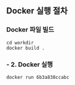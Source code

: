 ## Docker 실행 절차 

### Docker 파일 빌드 
```
cd workdir
docker build . 
```
### - 2. Docker 실행
```
docker run 6b3a838ccabc
```
